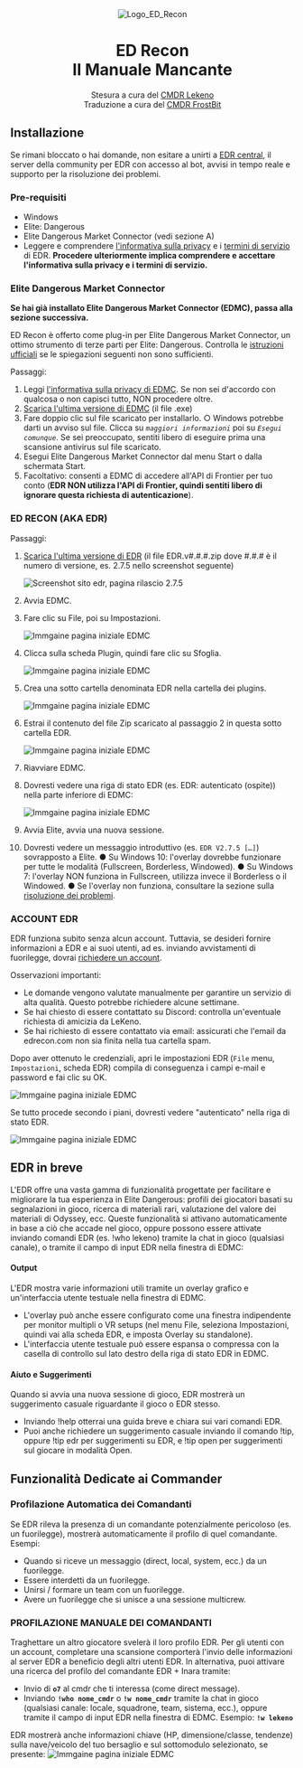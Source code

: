 <div align="center">
    <img Alt="Logo_ED_Recon" src="https://edrecon.com/img/icon-192x192.8422df55.png">
    <h1>
        ED Recon</span>
        <br>
        Il Manuale Mancante
    </h1>
    Stesura a cura del <a href="https://github.com/lekeno">CMDR Lekeno</a>
    <br>
    Traduzione a cura del <a href="https://github.com/GLWine">CMDR FrostBit</a>
</div>

## Installazione

Se rimani bloccato o hai domande, non esitare a unirti a [EDR central](https://discord.gg/meZFZPj), il server della community per EDR con accesso al bot, avvisi in tempo reale e supporto per la risoluzione dei problemi.

### Pre-requisiti
- Windows
- Elite: Dangerous
- Elite Dangerous Market Connector (vedi sezione A)
- Leggere e comprendere [l'informativa sulla privacy](https://edrecon.com/privacy-policy) e i [termini di servizio](https://edrecon.com/tos) di EDR. **Procedere ulteriormente implica comprendere e accettare l'informativa sulla privacy e i termini di servizio.**

### Elite Dangerous Market Connector
**Se hai già installato Elite Dangerous Market Connector (EDMC), passa alla sezione successiva.**

ED Recon è offerto come plug-in per Elite Dangerous Market Connector, un ottimo strumento di terze parti per Elite: Dangerous. Controlla le [istruzioni ufficiali](https://github.com/EDCD/EDMarketConnector/wiki/Installation-&-Setup) se le spiegazioni seguenti non sono sufficienti.

Passaggi:
1.	Leggi [l'informativa sulla privacy di EDMC](https://github.com/EDCD/EDMarketConnector/wiki/Privacy-Policy). Se non sei d'accordo con qualcosa o non capisci tutto, NON procedere oltre.
2.	[Scarica l'ultima versione di EDMC](https://github.com/EDCD/EDMarketConnector/releases/tag/Release/latest) (il file .exe)
3.	Fare doppio clic sul file scaricato per installarlo.
○	Windows potrebbe darti un avviso sul file. Clicca su *`maggiori informazioni`* poi su *`Esegui comunque`*. Se sei preoccupato, sentiti libero di eseguire prima una scansione antivirus sul file scaricato.
4.	Esegui Elite Dangerous Market Connector dal menu Start o dalla schermata Start.
5.	Facoltativo: consenti a EDMC di accedere all'API di Frontier per tuo conto (**EDR NON utilizza l'API di Frontier, quindi sentiti libero di ignorare questa richiesta di autenticazione**).

### ED RECON (AKA EDR)
Passaggi:
1.	[Scarica l'ultima versione di EDR](https://github.com/lekeno/EDR/releases/latest) (il file EDR.v#.#.#.zip dove #.#.# è il numero di versione, es. 2.7.5 nello screenshot seguente)

    <picture>
        <source media="(prefers-color-scheme: dark)" srcset="https://github.com/GLWine/edr/blob/2.7.5/edr/docs/Assets/EDR_2.7.5_Black.png?raw=true">
        <source media="(prefers-color-scheme: light)" srcset="https://github.com/GLWine/edr/blob/2.7.5/edr/docs/Assets/EDR_2.7.5_White.png?raw=true">
        <img alt="Screenshot sito edr, pagina rilascio 2.7.5" src="https://github.com/GLWine/edr/blob/2.7.5/edr/docs/Assets/EDR_2.7.5_White.png?raw=true">
    </picture>

2.	Avvia EDMC.
3.	Fare clic su File, poi su Impostazioni.

    <img alt="Immgaine pagina iniziale EDMC" src="https://github.com/GLWine/edr/blob/2.7.5/edr/docs/Assets/IMG_01-02_it.png?raw=true">

4.	Clicca sulla scheda Plugin, quindi fare clic su Sfoglia.

    <img alt="Immgaine pagina iniziale EDMC" src="https://github.com/GLWine/edr/blob/2.7.5/edr/docs/Assets/IMG_03-04_it.png?raw=true">
  
5.	Crea una sotto cartella denominata EDR nella cartella dei plugins.

    <img alt="Immgaine pagina iniziale EDMC" src="https://github.com/GLWine/edr/blob/2.7.5/edr/docs/Assets/IMG_05_it.png?raw=true">

6.	Estrai il contenuto del file Zip scaricato al passaggio 2 in questa sotto cartella EDR.

    <img alt="Immgaine pagina iniziale EDMC" src="https://github.com/GLWine/edr/blob/2.7.5/edr/docs/Assets/IMG_06.png?raw=true">

7.	Riavviare EDMC.
8.	Dovresti vedere una riga di stato EDR (es. EDR: autenticato (ospite)) nella parte inferiore di EDMC:
    
    <img alt="Immgaine pagina iniziale EDMC" src="https://github.com/GLWine/edr/blob/2.7.5/edr/docs/Assets/IMG_07.png?raw=true">

9.	Avvia Elite, avvia una nuova sessione.
10.	Dovresti vedere un messaggio introduttivo (es. `EDR V2.7.5 […]`) sovrapposto a Elite.
●	Su Windows 10: l'overlay dovrebbe funzionare per tutte le modalità (Fullscreen, Borderless, Windowed).
●	Su Windows 7: l'overlay NON funziona in Fullscreen, utilizza invece il Borderless o il Windowed.
●	Se l'overlay non funziona, consultare la sezione sulla [risoluzione dei problemi]().
### ACCOUNT EDR
EDR funziona subito senza alcun account. Tuttavia, se desideri fornire informazioni a EDR e ai suoi utenti, ad es. inviando avvistamenti di fuorilegge, dovrai [richiedere un account](https://edrecon.com/account).

Osservazioni importanti:
- Le domande vengono valutate manualmente per garantire un servizio di alta qualità. Questo potrebbe richiedere alcune settimane.
- Se hai chiesto di essere contattato su Discord: controlla un'eventuale richiesta di amicizia da LeKeno.
- Se hai richiesto di essere contattato via email: assicurati che l'email da edrecon.com non sia finita nella tua cartella spam.

Dopo aver ottenuto le credenziali, apri le impostazioni EDR (`File` menu, `Impostazioni`, scheda EDR) compila di conseguenza i campi e-mail e password e fai clic su OK.

<img alt="Immgaine pagina iniziale EDMC" src="https://github.com/GLWine/edr/blob/2.7.5/edr/docs/Assets/IMG_08_it.png?raw=true">

Se tutto procede secondo i piani, dovresti vedere "autenticato" nella riga di stato EDR.

<img alt="Immgaine pagina iniziale EDMC" src="https://dummyimage.com/900x400/ced4da/6c757d.jpg">

## EDR in breve
L'EDR offre una vasta gamma di funzionalità progettate per facilitare e migliorare la tua esperienza in Elite Dangerous: profili dei giocatori basati su segnalazioni in gioco, ricerca di materiali rari, valutazione del valore dei materiali di Odyssey, ecc. 
Queste funzionalità si attivano automaticamente in base a ciò che accade nel gioco, oppure possono essere attivate inviando comandi EDR (es. !who lekeno) tramite la chat in gioco (qualsiasi canale), o tramite il campo di input EDR nella finestra di EDMC:
 
#### Output
L'EDR mostra varie informazioni utili tramite un overlay grafico e un'interfaccia utente testuale nella finestra di EDMC. 
- L'overlay può anche essere configurato come una finestra indipendente per monitor multipli o VR setups (nel menu File, seleziona Impostazioni, quindi vai alla scheda EDR, e imposta Overlay su standalone).
- L'interfaccia utente testuale può essere espansa o compressa con la casella di controllo sul lato destro della riga di stato EDR in EDMC.
#### Aiuto e Suggerimenti
Quando si avvia una nuova sessione di gioco, EDR mostrerà un suggerimento casuale riguardante il gioco o EDR stesso. 
- Inviando !help otterrai una guida breve e chiara sui vari comandi EDR.
- Puoi anche richiedere un suggerimento casuale inviando il comando !tip, oppure !tip edr per suggerimenti su EDR, e !tip open per suggerimenti sul giocare in modalità Open.

## Funzionalità Dedicate ai Commander
### Profilazione Automatica dei Comandanti
Se EDR rileva la presenza di un comandante potenzialmente pericoloso (es. un fuorilegge), mostrerà automaticamente il profilo di quel comandante. 
Esempi: 
- Quando si riceve un messaggio (direct, local, system, ecc.) da un fuorilegge. 
- Essere interdetti da un fuorilegge.
- Unirsi / formare un team con un fuorilegge. 
- Avere un fuorilegge che si unisce a una sessione multicrew.

### PROFILAZIONE MANUALE DEI COMANDANTI
Traghettare un altro giocatore svelerà il loro profilo EDR. Per gli utenti con un account, completare una scansione comporterà l'invio delle informazioni al server EDR a beneficio degli altri utenti EDR. In alternativa, puoi attivare una ricerca del profilo del comandante EDR + Inara tramite:

- Invio di **`o7`** al cmdr che ti interessa (come direct message).
- Inviando **`!who nome_cmdr`** o **`!w nome_cmdr`** tramite la chat in gioco (qualsiasi canale: locale, squadrone, team, sistema, ecc.), oppure tramite il campo di input EDR nella finestra di EDMC. Esempio: **`!w lekeno`**

EDR mostrerà anche informazioni chiave (HP, dimensione/classe, tendenze) sulla nave/veicolo del tuo bersaglio e sul sottomodulo selezionato, se presente:
 <img alt="Immgaine pagina iniziale EDMC" src="https://dummyimage.com/900x400/ced4da/6c757d.jpg">